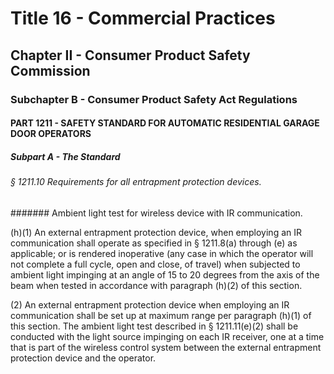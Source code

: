 
# Title 16 - Commercial Practices
## Chapter II - Consumer Product Safety Commission
### Subchapter B - Consumer Product Safety Act Regulations
#### PART 1211 - SAFETY STANDARD FOR AUTOMATIC RESIDENTIAL GARAGE DOOR OPERATORS
##### Subpart A - The Standard
###### § 1211.10 Requirements for all entrapment protection devices.
####### Ambient light test for wireless device with IR communication.

(h)(1) An external entrapment protection device, when employing an IR communication shall operate as specified in § 1211.8(a) through (e) as applicable; or is rendered inoperative (any case in which the operator will not complete a full cycle, open and close, of travel) when subjected to ambient light impinging at an angle of 15 to 20 degrees from the axis of the beam when tested in accordance with paragraph (h)(2) of this section.

(2) An external entrapment protection device when employing an IR communication shall be set up at maximum range per paragraph (h)(1) of this section. The ambient light test described in § 1211.11(e)(2) shall be conducted with the light source impinging on each IR receiver, one at a time that is part of the wireless control system between the external entrapment protection device and the operator.
